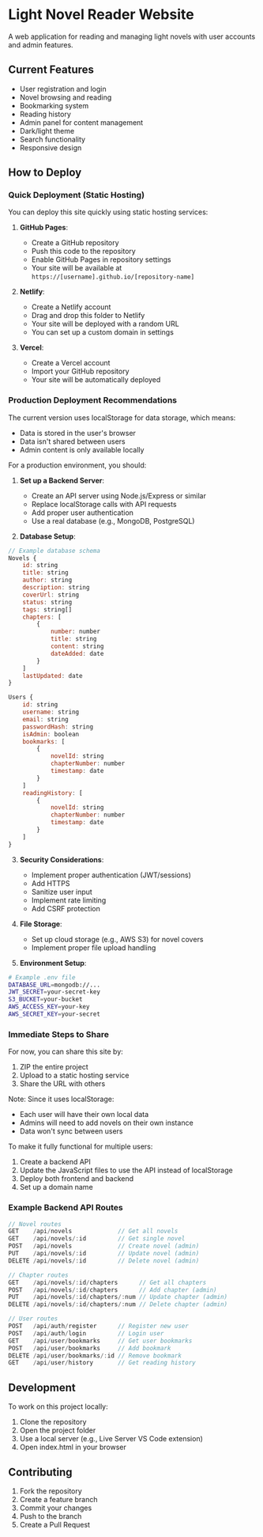 # Light Novel Reader Website

A web application for reading and managing light novels with user accounts and admin features.

## Current Features
- User registration and login
- Novel browsing and reading
- Bookmarking system
- Reading history
- Admin panel for content management
- Dark/light theme
- Search functionality
- Responsive design

## How to Deploy

### Quick Deployment (Static Hosting)
You can deploy this site quickly using static hosting services:

1. **GitHub Pages**:
   - Create a GitHub repository
   - Push this code to the repository
   - Enable GitHub Pages in repository settings
   - Your site will be available at `https://[username].github.io/[repository-name]`

2. **Netlify**:
   - Create a Netlify account
   - Drag and drop this folder to Netlify
   - Your site will be deployed with a random URL
   - You can set up a custom domain in settings

3. **Vercel**:
   - Create a Vercel account
   - Import your GitHub repository
   - Your site will be automatically deployed

### Production Deployment Recommendations

The current version uses localStorage for data storage, which means:
- Data is stored in the user's browser
- Data isn't shared between users
- Admin content is only available locally

For a production environment, you should:

1. **Set up a Backend Server**:
   - Create an API server using Node.js/Express or similar
   - Replace localStorage calls with API requests
   - Add proper user authentication
   - Use a real database (e.g., MongoDB, PostgreSQL)

2. **Database Setup**:
```javascript
// Example database schema
Novels {
    id: string
    title: string
    author: string
    description: string
    coverUrl: string
    status: string
    tags: string[]
    chapters: [
        {
            number: number
            title: string
            content: string
            dateAdded: date
        }
    ]
    lastUpdated: date
}

Users {
    id: string
    username: string
    email: string
    passwordHash: string
    isAdmin: boolean
    bookmarks: [
        {
            novelId: string
            chapterNumber: number
            timestamp: date
        }
    ]
    readingHistory: [
        {
            novelId: string
            chapterNumber: number
            timestamp: date
        }
    ]
}
```

3. **Security Considerations**:
   - Implement proper authentication (JWT/sessions)
   - Add HTTPS
   - Sanitize user input
   - Implement rate limiting
   - Add CSRF protection

4. **File Storage**:
   - Set up cloud storage (e.g., AWS S3) for novel covers
   - Implement proper file upload handling

5. **Environment Setup**:
```bash
# Example .env file
DATABASE_URL=mongodb://...
JWT_SECRET=your-secret-key
S3_BUCKET=your-bucket
AWS_ACCESS_KEY=your-key
AWS_SECRET_KEY=your-secret
```

### Immediate Steps to Share

For now, you can share this site by:

1. ZIP the entire project
2. Upload to a static hosting service
3. Share the URL with others

Note: Since it uses localStorage:
- Each user will have their own local data
- Admins will need to add novels on their own instance
- Data won't sync between users

To make it fully functional for multiple users:
1. Create a backend API
2. Update the JavaScript files to use the API instead of localStorage
3. Deploy both frontend and backend
4. Set up a domain name

### Example Backend API Routes

```javascript
// Novel routes
GET    /api/novels             // Get all novels
GET    /api/novels/:id         // Get single novel
POST   /api/novels             // Create novel (admin)
PUT    /api/novels/:id         // Update novel (admin)
DELETE /api/novels/:id         // Delete novel (admin)

// Chapter routes
GET    /api/novels/:id/chapters      // Get all chapters
POST   /api/novels/:id/chapters      // Add chapter (admin)
PUT    /api/novels/:id/chapters/:num // Update chapter (admin)
DELETE /api/novels/:id/chapters/:num // Delete chapter (admin)

// User routes
POST   /api/auth/register      // Register new user
POST   /api/auth/login         // Login user
GET    /api/user/bookmarks     // Get user bookmarks
POST   /api/user/bookmarks     // Add bookmark
DELETE /api/user/bookmarks/:id // Remove bookmark
GET    /api/user/history       // Get reading history
```

## Development

To work on this project locally:

1. Clone the repository
2. Open the project folder
3. Use a local server (e.g., Live Server VS Code extension)
4. Open index.html in your browser

## Contributing

1. Fork the repository
2. Create a feature branch
3. Commit your changes
4. Push to the branch
5. Create a Pull Request
